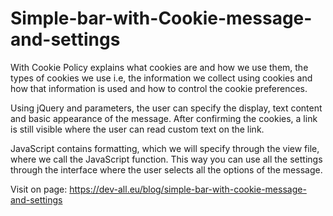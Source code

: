 # Simple-bar-with-Cookie-message-and-settings
With Cookie Policy explains what cookies are and how we use them, the types of cookies we use i.e, the information we collect using cookies and how that information is used and how to control the cookie preferences.

Using jQuery and parameters, the user can specify the display, text content and basic appearance of the message. After confirming the cookies, a link is still visible where the user can read custom text on the link.

JavaScript contains formatting, which we will specify through the view file, where we call the JavaScript function. This way you can use all the settings through the interface where the user selects all the options of the message.

Visit on page: https://dev-all.eu/blog/simple-bar-with-cookie-message-and-settings
